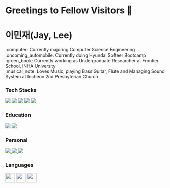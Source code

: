 # Greetings to Fellow Visitors 👋

# 이민재(Jay, Lee)
<p>
:computer: Currently majoring Computer Science Engineering <br />
:oncoming_automobile: Currently doing Hyundai Softeer Bootcamp <br />
:green_book: Currently working as Undergraduate Researcher at Frontier School, INHA University <br />
:musical_note: Loves Music, playing Bass Guitar, Flute and Managing Sound System at Incheon 2nd Presbyterian Church <br />
<!-- :helicopter: Served as 42A Delta Co. 2-2 Assualt Helicopter BTN, 2nd Combat Avaiation BDE, 2nd Division, 8th Army, US Army -->
</p>

### Tech Stacks
<p align='left'>
<img src="https://img.shields.io/badge/Javascript-F7DF1E?style=flat&logo=Javascript&logoColor=FFFFFF"/>
<img src="https://img.shields.io/badge/React-61DAFB?style=flat&logo=React&logoColor=FFFFFF"/>
<img src="https://img.shields.io/badge/Vue-4FC08D?style=flat&logo=Vue.js&logoColor=FFFFFF"/>
<img src="https://img.shields.io/badge/C++-00599C?style=flat&logo=Cplusplus&logoColor=FFFFFF"/>
<img src="https://img.shields.io/badge/C-A8B9CC?style=flat&logo=C&logoColor=FFFFFF"/>
</p>

### Education
<p>
<img src="https://img.shields.io/badge/HyundaiSofteerBootcamp-002C5F?style=flat&logo=Hyundai&logoColor=FFFFFF"/>
<img src="https://img.shields.io/badge/IEGEC-64BC4B?style=flat&logo=GitBook&logoColor=FFFFFF"/>
</p>

### Personal
<p>
<a href="https://www.instagram.com/leejay_98/" target="_blank">
  <img src="https://img.shields.io/badge/Instagram-E4405F?style=flat-square&logo=Instagram&logoColor=FFFFFF"/>
</a>
<a href="https://littlejay.tistory.com/" target="_blank">
  <img src="https://img.shields.io/badge/Blog-FFFFFF?style=flat-square&logo=Storyblok&logoColor=000000"/>
</a>
<a href="malito:mjycoco01@gmail.com" target="_blank">
  <img src="https://img.shields.io/badge/mjycoco01@gmail.com-EA4335?style=flat-square&logo=Gmail&logoColor=FFFFFF"/>
</a>
</p>

### Languages
<p>
  <img width="30px" src="https://upload.wikimedia.org/wikipedia/commons/0/09/Flag_of_South_Korea.svg">
  <img width="30px" src="https://upload.wikimedia.org/wikipedia/commons/8/83/Flag_of_the_United_Kingdom_%283-5%29.svg">
  <img width="30px" src="https://upload.wikimedia.org/wikipedia/commons/9/9e/Flag_of_Japan.svg">
</p>

<!--
[![Solved.ac프로필](http://mazassumnida.wtf/api/v2/generate_badge?boj=mjycoco0)](https://solved.ac/mjycoco0)
<br />
![Anurag's GitHub stats](https://github-readme-stats.vercel.app/api?username=MyuB&show_icons=true)
-->
<!--
**MyuB/MyuB** is a ✨ _special_ ✨ repository because its `README.md` (this file) appears on your GitHub profile.

Here are some ideas to get you started:

- 🔭 I’m currently working on ...
- 🌱 I’m currently learning ...
- 👯 I’m looking to collaborate on ...
- 🤔 I’m looking for help with ...
- 💬 Ask me about ...
- 📫 How to reach me: ...
- 😄 Pronouns: ...
- ⚡ Fun fact: ...
-->
